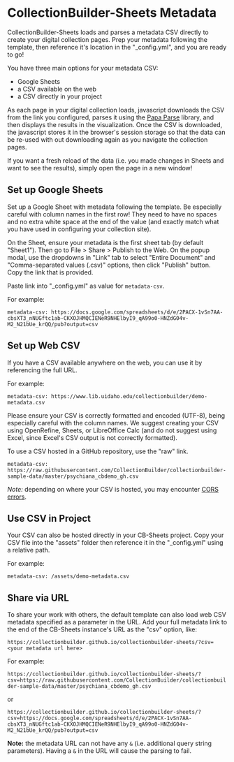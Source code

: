 # CollectionBuilder-Sheets Metadata 

CollectionBuilder-Sheets loads and parses a metadata CSV directly to create your digital collection pages. 
Prep your metadata following the template, then reference it's location in the "_config.yml", and you are ready to go!

You have three main options for your metadata CSV:

- Google Sheets
- a CSV available on the web
- a CSV directly in your project 

As each page in your digital collection loads, javascript downloads the CSV from the link you configured, parses it using the [Papa Parse](https://www.papaparse.com/) library, and then displays the results in the visualization.
Once the CSV is downloaded, the javascript stores it in the browser's session storage so that the data can be re-used with out downloading again as you navigate the collection pages. 

If you want a fresh reload of the data (i.e. you made changes in Sheets and want to see the results), simply open the page in a new window!

## Set up Google Sheets

Set up a Google Sheet with metadata following the template.
Be especially careful with column names in the first row!
They need to have no spaces and no extra white space at the end of the value (and exactly match what you have used in configuring your collection site).

On the Sheet, ensure your metadata is the first sheet tab (by default "Sheet1").
Then go to File > Share > Publish to the Web.
On the popup modal, use the dropdowns in "Link" tab to select "Entire Document" and "Comma-separated values (.csv)" options, then click "Publish" button.
Copy the link that is provided.

Paste link into "_config.yml" as value for `metadata-csv`.

For example: 

`metadata-csv: https://docs.google.com/spreadsheets/d/e/2PACX-1vSn7AA-cbsXT3_nNUGftc1ab-CKXOJHMQCIENeR9NHElbyI9_qA99o0-HNZdG04v-M2_N21bUe_krQQ/pub?output=csv`

## Set up Web CSV

If you have a CSV available anywhere on the web, you can use it by referencing the full URL. 

For example:

`metadata-csv: https://www.lib.uidaho.edu/collectionbuilder/demo-metadata.csv`

Please ensure your CSV is correctly formatted and encoded (UTF-8), being especially careful with the column names.
We suggest creating your CSV using OpenRefine, Sheets, or LibreOffice Calc (and do not suggest using Excel, since Excel's CSV output is not correctly formatted).

To use a CSV hosted in a GitHub repository, use the "raw" link.

`metadata-csv: https://raw.githubusercontent.com/CollectionBuilder/collectionbuilder-sample-data/master/psychiana_cbdemo_gh.csv`

*Note:* depending on where your CSV is hosted, you may encounter [CORS errors](https://developer.mozilla.org/en-US/docs/Web/HTTP/CORS/Errors).

## Use CSV in Project

Your CSV can also be hosted directly in your CB-Sheets project.
Copy your CSV file into the "assets" folder then reference it in the "_config.yml" using a relative path. 

For example:

`metadata-csv: /assets/demo-metadata.csv`

## Share via URL

To share your work with others, the default template can also load web CSV metadata specified as a parameter in the URL.
Add your full metadata link to the end of the CB-Sheets instance's URL as the "csv" option, like:

`https://collectionbuilder.github.io/collectionbuilder-sheets/?csv=<your metadata url here>`

For example:

`https://collectionbuilder.github.io/collectionbuilder-sheets/?csv=https://raw.githubusercontent.com/CollectionBuilder/collectionbuilder-sample-data/master/psychiana_cbdemo_gh.csv`

or 

`https://collectionbuilder.github.io/collectionbuilder-sheets/?csv=https://docs.google.com/spreadsheets/d/e/2PACX-1vSn7AA-cbsXT3_nNUGftc1ab-CKXOJHMQCIENeR9NHElbyI9_qA99o0-HNZdG04v-M2_N21bUe_krQQ/pub?output=csv`

**Note:** the metadata URL can not have any `&` (i.e. additional query string parameters). 
Having a `&` in the URL will cause the parsing to fail.
